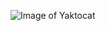 ![Image of Yaktocat](https://www.biography.com/.image/ar_1:1%2Cc_fill%2Ccs_srgb%2Cg_face%2Cq_auto:good%2Cw_300/MTE4MDAzNDEwNzg5ODI4MTEw/barack-obama-12782369-1-402.jpg)

